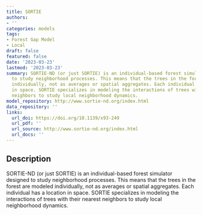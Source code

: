 ```yaml
---
title: SORTIE
authors:
- ''
categories: models
tags:
- Forest Gap Model
- Local
draft: false
featured: false
date: '2023-03-23'
lastmod: '2023-03-23'
summary: SORTIE-ND (or just SORTIE) is an individual-based forest simulator designed
  to study neighborhood processes. This means that the trees in the forest are modeled
  individually, not as averages or spatial aggregates. Each individual has a location
  in space. SORTIE specializes in modeling the interactions of trees with their nearest
  neighbors to study local neighborhood dynamics.
model_repository: http://www.sortie-nd.org/index.html
data_repository: ''
links:
  url_doi: https://doi.org/10.1139/x93-249
  url_pdf: ''
  url_source: http://www.sortie-nd.org/index.html
  url_docs: ''
---
```


## Description

SORTIE-ND (or just SORTIE) is an individual-based forest simulator designed to study neighborhood processes. This means that the trees in the forest are modeled individually, not as averages or spatial aggregates. Each individual has a location in space. SORTIE specializes in modeling the interactions of trees with their nearest neighbors to study local neighborhood dynamics.

